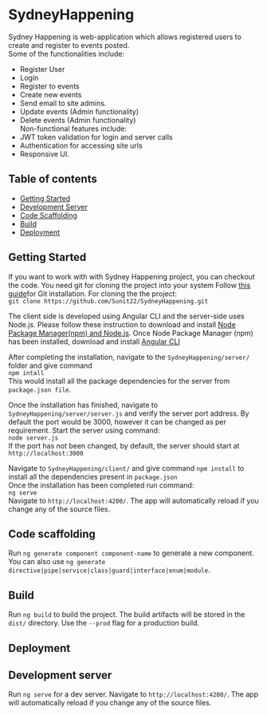 # SydneyHappening

Sydney Happening is web-application which allows registered users to create and register to events posted. <br>
Some of the functionalities include: <br>
 * Register User<br>
 * Login<br>
 * Register to events<br>
 * Create new events<br>
 * Send email to site admins.<br>
 * Update events (Admin functionality)<br>
 * Delete events (Admin functionality)<br>
Non-functional features include:<br>
 * JWT token validation for login and server calls<br>
 * Authentication for accessing site urls<br>
 * Responsive UI.<br>

## Table of contents
<!--ts-->
   * [Getting Started](#getting-started)
   * [Development Server](#development-server)
   * [Code Scaffolding](#code-scaffolding)
   * [Build](#build)
   * [Deployment](#deployment)
<!--te-->

## Getting Started

If you want to work with with Sydney Happening project, you can checkout the code. 
You need git for cloning the project into your system Follow [this guide](https://git-scm.com/book/en/v2/Getting-Started-Installing-Git)for Git installation. For cloning the the project: <br/>
`git clone https://github.com/Sunit22/SydneyHappening.git` <br>

The client side is developed using Angular CLI and the server-side uses Node.js. Please follow these instruction to download and install 
[Node Package Manager(npm) and Node.js](https://www.npmjs.com/get-npm). Once Node Package Manager (npm) has been installed, download and install [Angular CLI](https://cli.angular.io/) <br>

After completing the installation, navigate to the `SydneyHappening/server/` folder and give command <br>
`npm intall`<br>
This would install all the package dependencies for the server from `package.json file`. <br>  

Once the installation has finished, navigate to `SydneyHappening/server/server.js` and verify the server port address. By default the port would be 3000, however it can be changed as per requirement. Start the server using command: <br>
`node server.js`<br>
If the port has not been changed, by default, the server should start at `http://localhost:3000` <br>

Navigate to `SydneyHappening/client/` and give command `npm install` to install all the dependencies present in `package.json` <br>
Once the installation has been completed run command: <br>
`ng serve` <br> Navigate to `http://localhost:4200/`. The app will automatically reload if you change any of the source files.

## Code scaffolding

Run `ng generate component component-name` to generate a new component. You can also use `ng generate directive|pipe|service|class|guard|interface|enum|module`.

## Build

Run `ng build` to build the project. The build artifacts will be stored in the `dist/` directory. Use the `--prod` flag for a production build.

## Deployment

## Development server

Run `ng serve` for a dev server. Navigate to `http://localhost:4200/`. The app will automatically reload if you change any of the source files.
